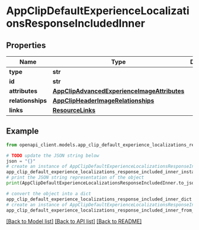 # AppClipDefaultExperienceLocalizationsResponseIncludedInner


## Properties

Name | Type | Description | Notes
------------ | ------------- | ------------- | -------------
**type** | **str** |  | 
**id** | **str** |  | 
**attributes** | [**AppClipAdvancedExperienceImageAttributes**](AppClipAdvancedExperienceImageAttributes.md) |  | [optional] 
**relationships** | [**AppClipHeaderImageRelationships**](AppClipHeaderImageRelationships.md) |  | [optional] 
**links** | [**ResourceLinks**](ResourceLinks.md) |  | [optional] 

## Example

```python
from openapi_client.models.app_clip_default_experience_localizations_response_included_inner import AppClipDefaultExperienceLocalizationsResponseIncludedInner

# TODO update the JSON string below
json = "{}"
# create an instance of AppClipDefaultExperienceLocalizationsResponseIncludedInner from a JSON string
app_clip_default_experience_localizations_response_included_inner_instance = AppClipDefaultExperienceLocalizationsResponseIncludedInner.from_json(json)
# print the JSON string representation of the object
print(AppClipDefaultExperienceLocalizationsResponseIncludedInner.to_json())

# convert the object into a dict
app_clip_default_experience_localizations_response_included_inner_dict = app_clip_default_experience_localizations_response_included_inner_instance.to_dict()
# create an instance of AppClipDefaultExperienceLocalizationsResponseIncludedInner from a dict
app_clip_default_experience_localizations_response_included_inner_from_dict = AppClipDefaultExperienceLocalizationsResponseIncludedInner.from_dict(app_clip_default_experience_localizations_response_included_inner_dict)
```
[[Back to Model list]](../README.md#documentation-for-models) [[Back to API list]](../README.md#documentation-for-api-endpoints) [[Back to README]](../README.md)


